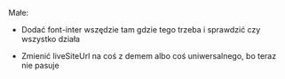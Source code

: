 Małe:
- Dodać font-inter wszędzie tam gdzie tego trzeba i sprawdzić czy wszystko działa

- Zmienić liveSiteUrl na coś z demem albo coś uniwersalnego, bo teraz nie pasuje